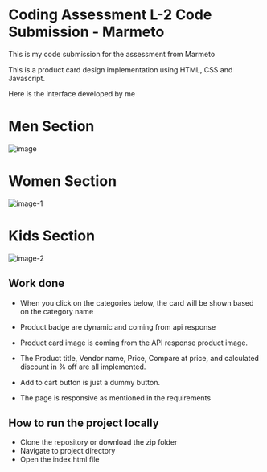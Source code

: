 # Coding Assessment L-2 Code Submission - Marmeto

This is my code submission for the assessment from Marmeto

This is a product card design implementation using HTML, CSS and Javascript.

Here is the interface developed by me

##

# Men Section

![image](https://github.com/Tahmeerpasha/marmeto-assignment/assets/93395497/282378ec-73fa-4a15-b941-0935856b5395)

# Women Section

![image-1](https://github.com/Tahmeerpasha/marmeto-assignment/assets/93395497/10efe5b8-6f8f-4a90-b526-2c140160ca02)

# Kids Section

![image-2](https://github.com/Tahmeerpasha/marmeto-assignment/assets/93395497/4a308f7d-760d-4822-b143-2253ac90e1dc)

## Work done

- When you click on the categories below, the card will be shown based on the category name

- Product badge are dynamic and coming from api response

- Product card image is coming from the API response product image.

- The Product title, Vendor name, Price, Compare at price, and calculated discount in % off are all implemented.

- Add to cart button is just a dummy button.

- The page is responsive as mentioned in the requirements

## How to run the project locally

- Clone the repository or download the zip folder
- Navigate to project directory
- Open the index.html file
